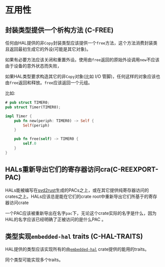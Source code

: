 # 互用性


<a id="c-free"></a>
## 封装类型提供一个析构方法 (C-FREE)

任何由HAL提供的非`Copy`封装类型应该提供一个`free`方法，这个方法消费封装类且返回最初生成它的外设(可能是其它对象)。

如果有必要方法应该关闭和重置外设。使用由`free`返回的原始外设调用`new`不应该由于设备的意外状态而失败，

如果HAL类型要求构造其它的非`Copy`对象(比如 I/O 管脚)，任何这样的对象应该也由`free`返回和释放。`free`应该返回一个元组。

比如:

```rust
# pub struct TIMER0;
pub struct Timer(TIMER0);

impl Timer {
    pub fn new(periph: TIMER0) -> Self {
        Self(periph)
    }

    pub fn free(self) -> TIMER0 {
        self.0
    }
}
```

<a id="c-reexport-pac"></a>
## HALs重新导出它们的寄存器访问cra(C-REEXPORT-PAC)

HALs能被编写在[svd2rust]生成的PACs之上，或在其它提供纯寄存器访问的crates之上。HALs应该总是能在它们的crate root中重新导出它们所基于的寄存器访问crate

一个PAC应该被重新导出在名字`pac`下，无论这个crate实际的名字是什么，因为HAL的名字应该已经明确了正被访问的是什么PAC 。

[svd2rust]: https://github.com/rust-embedded/svd2rust

<a id="c-hal-traits"></a>
## 类型实现`embedded-hal` traits (C-HAL-TRAITS)

HAL提供的类型应该实现所有的由[`embedded-hal`] crate提供的能用的traits。

同个类型可能实现多个traits。

[`embedded-hal`]: https://github.com/rust-embedded/embedded-hal
